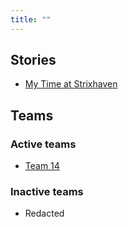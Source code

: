 ```yaml
---
title: ""
---
```


## Stories
- [My Time at Strixhaven](./strixhaven/strixhaven.md)

## Teams
### Active teams
- [Team 14](./team_14/team_14.md)

### Inactive teams
- Redacted
